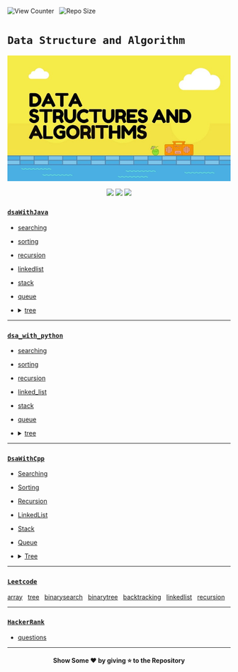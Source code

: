 ![View Counter](https://komarev.com/ghpvc/?username=Data-Structure-and-Algorithm&label=View%20Counter&color=red&style=flat) &nbsp; ![Repo Size](https://img.shields.io/github/repo-size/rajput-hemant/Data-Structure-and-Algorithm?color=blue)

# **`Data Structure and Algorithm`**

<p align="center">
  <img src="https://github.com/rajput-hemant/Data-Structure-and-Algorithm/blob/master/logo.jpg" width=700 />
</p>
<p align="center">
  <img src="https://camo.githubusercontent.com/a870803f30db1d15495072fa9e946a7fa6a6fc1a47fe12324aaf7509c410fc4a/68747470733a2f2f6564656e742e6769746875622e696f2f537570657254696e7949636f6e732f696d616765732f7376672f6a6176612e737667" width=40 />
  <img src="https://camo.githubusercontent.com/aa96ee3a3352c9c3c2161d3e95698d0885a277ab85d617fe77912627d37a3959/68747470733a2f2f6564656e742e6769746875622e696f2f537570657254696e7949636f6e732f696d616765732f7376672f707974686f6e2e737667" width=40 />
  <img src="https://camo.githubusercontent.com/1141fa873ae7371cd6b723fef0cd57ca14923123983844571416854b7f5e8fb6/68747470733a2f2f6564656e742e6769746875622e696f2f537570657254696e7949636f6e732f696d616765732f7376672f63706c7573706c75732e737667" width=40 />
</p>

### [`dsaWithJava`](https://github.com/rajput-hemant/Data-Structure-and-Algorithm/tree/master/dsaWithJava)

- [searching](https://github.com/rajput-hemant/Data-Structure-and-Algorithm/tree/master/dsaWithJava/searching)
- [sorting](https://github.com/rajput-hemant/Data-Structure-and-Algorithm/tree/master/dsaWithJava/sorting)
- [recursion](https://github.com/rajput-hemant/Data-Structure-and-Algorithm/tree/master/dsaWithJava/recursion)
- [linkedlist](https://github.com/rajput-hemant/Data-Structure-and-Algorithm/tree/master/dsaWithJava/linkedlist)
- [stack](https://github.com/rajput-hemant/Data-Structure-and-Algorithm/tree/master/dsaWithJava/stack)
- [queue](https://github.com/rajput-hemant/Data-Structure-and-Algorithm/tree/master/dsaWithJava/queue)
- <details>
    <summary><a href="https://github.com/rajput-hemant/Data-Structure-and-Algorithm/tree/master/dsaWithJava/tree">tree</a></summary>
    
    - [binarysearchtree](https://github.com/rajput-hemant/Data-Structure-and-Algorithm/tree/master/dsaWithJava/tree/binarysearchtree)
    - [binarytree](https://github.com/rajput-hemant/Data-Structure-and-Algorithm/tree/master/dsaWithJava/tree/binarytree)

  </details>

---

### [`dsa_with_python`](https://github.com/rajput-hemant/Data-Structure-and-Algorithm/tree/master/dsa_with_python)

- [searching](https://github.com/rajput-hemant/Data-Structure-and-Algorithm/tree/master/dsa_with_python/searching)
- [sorting](https://github.com/rajput-hemant/Data-Structure-and-Algorithm/tree/master/dsa_with_python/sorting)
- [recursion](https://github.com/rajput-hemant/Data-Structure-and-Algorithm/tree/master/dsa_with_python/recursion)
- [linked_list](https://github.com/rajput-hemant/Data-Structure-and-Algorithm/tree/master/dsa_with_python/linked_list)
- [stack](https://github.com/rajput-hemant/Data-Structure-and-Algorithm/tree/master/dsa_with_python/stack)
- [queue](https://github.com/rajput-hemant/Data-Structure-and-Algorithm/tree/master/dsa_with_python/queue)
- <details>
    <summary><a href="https://github.com/rajput-hemant/Data-Structure-and-Algorithm/tree/master/dsa_with_python/tree">tree</a></summary>
    
    - [binary_search_tree](https://github.com/rajput-hemant/Data-Structure-and-Algorithm/tree/master/dsa_with_python/tree/binary_search_tree)
    - [binary_tree](https://github.com/rajput-hemant/Data-Structure-and-Algorithm/tree/master/dsa_with_python/tree/binary_tree)

  </details>

---

### [`DsaWithCpp`](https://github.com/rajput-hemant/Data-Structure-and-Algorithm/tree/master/DsaWithCpp)

- [Searching](https://github.com/rajput-hemant/Data-Structure-and-Algorithm/tree/master/DsaWithCpp/Searching)
- [Sorting](https://github.com/rajput-hemant/Data-Structure-and-Algorithm/tree/master/DsaWithCpp/Sorting)
- [Recursion](https://github.com/rajput-hemant/Data-Structure-and-Algorithm/tree/master/DsaWithCpp/Recursion)
- [LinkedList](https://github.com/rajput-hemant/Data-Structure-and-Algorithm/tree/master/DsaWithCpp/LinkedList)
- [Stack](https://github.com/rajput-hemant/Data-Structure-and-Algorithm/tree/master/DsaWithCpp/Stack)
- [Queue](https://github.com/rajput-hemant/Data-Structure-and-Algorithm/tree/master/DsaWithCpp/Queue)
- <details>
    <summary><a href="https://github.com/rajput-hemant/Data-Structure-and-Algorithm/tree/master/DsaWithCpp/Tree">Tree</a></summary>
    
    - [BinarySearchTree](https://github.com/rajput-hemant/Data-Structure-and-Algorithm/tree/master/DsaWithCpp/Tree/BinarySearchTree)
    - [BinaryTree](https://github.com/rajput-hemant/Data-Structure-and-Algorithm/tree/master/DsaWithCpp/Tree/BinaryTree)

  </details>

---

### [`Leetcode`](https://github.com/rajput-hemant/Data-Structure-and-Algorithm/tree/master/leetcode)
[array](https://github.com/rajput-hemant/Data-Structure-and-Algorithm/tree/master/leetcode/array) &nbsp; [tree](https://github.com/rajput-hemant/Data-Structure-and-Algorithm/tree/master/leetcode/tree) &nbsp; [binarysearch](https://github.com/rajput-hemant/Data-Structure-and-Algorithm/tree/master/leetcode/binarysearch) &nbsp; [binarytree](https://github.com/rajput-hemant/Data-Structure-and-Algorithm/tree/master/leetcode/tree/binarytree) &nbsp; [backtracking](https://github.com/rajput-hemant/Data-Structure-and-Algorithm/tree/master/leetcode/recursion) &nbsp; [linkedlist](https://github.com/rajput-hemant/Data-Structure-and-Algorithm/tree/master/leetcode/linkedlist) &nbsp; [recursion](https://github.com/rajput-hemant/Data-Structure-and-Algorithm/tree/master/leetcode/recursion)

---

### [`HackerRank`](https://github.com/rajput-hemant/Data-Structure-and-Algorithm/tree/master/hackerrank)

- [questions](https://github.com/rajput-hemant/Data-Structure-and-Algorithm/tree/master/hackerrank/questions)

---

<h4 align= "center">Show Some ❤ by giving ⭐ to the Repository
